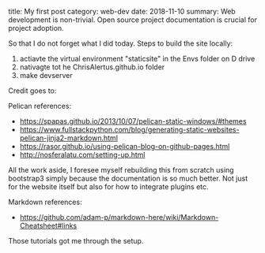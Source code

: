 title: My first post
category: web-dev
date: 2018-11-10
summary: Web development is non-trivial. Open source project documentation is crucial for project adoption. 

So that I do not forget what I did today. Steps to build the site locally:

1. actiavte the virtual environment "staticsite" in the Envs folder on D drive
2. nativagte tot he ChrisAlertus.github.io folder
3. make devserver

 Credit goes to:

Pelican references:

 - https://spapas.github.io/2013/10/07/pelican-static-windows/#themes 
 - https://www.fullstackpython.com/blog/generating-static-websites-pelican-jinja2-markdown.html
 - https://rasor.github.io/using-pelican-blog-on-github-pages.html
 - http://nosferalatu.com/setting-up.html
 
 All the work aside, I foresee myself rebuilding this from scratch using bootstrap3 simply because the 
 documentation is so much better. Not just for the website itself but also for how to integrate plugins
 etc. 
 
 Markdown references: 
 
 - https://github.com/adam-p/markdown-here/wiki/Markdown-Cheatsheet#links
 
 Those tutorials got me through the setup.
